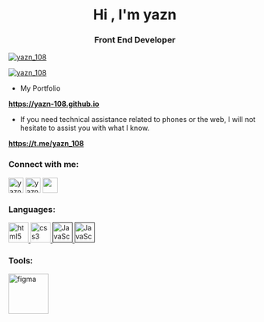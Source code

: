 <h1 align="center">Hi , I'm yazn</h1>
<h3 align="center">Front End Developer</h3>



<p align="left"> <a href="https://twitter.com/yazn_108" target="_blank"><img src="https://img.shields.io/twitter/follow/yazn_108?logo=twitter&style=for-the-badge" alt="yazn_108" /></a> </p>

<p align="left"> <a href="http://instagram.com/yazn_108?utm_source=qr" target="_blank"><img src="https://img.shields.io/twitter/follow/yazn_108?logo=instagram&style=for-the-badge" alt="yazn_108" /></a> </p>

										
- My Portfolio

 **https://yazn-108.github.io**

- If you need technical assistance related to phones or the web, I will not hesitate to assist you with what I know.
 
**https://t.me/yazn_108**

<h3 align="left">Connect with me:</h3>
<p align="left">
<a href="https://twitter.com/yazn_108" target="_blank"><img align="center" src="https://cdn.worldvectorlogo.com/logos/twitter-3.svg" alt="yazn_108"width="30" /></a>
<a href="https://instagram.com/yazn_108" target="_blank"><img align="center" src="https://www.svgrepo.com/download/452229/instagram-1.svg" alt="yazn_108" width="30" /></a>
<a href="https://t.me/yazn_108" target="_blank"><img align="center" src="https://cdn.worldvectorlogo.com/logos/telegram-2019-logo.svg" width="30" /></a>
</p>

<h3 align="left">Languages:</h3>
<a href="https://harmash.com/tutorials/html/overview" target="_blank">
	<img src="https://cdn.worldvectorlogo.com/logos/html-1.svg" alt="html5" width="40" height="40"/>
	
</a>
<a href="https://harmash.com/tutorials/css/overview" target="_blank">
<img src="https://cdn.worldvectorlogo.com/logos/css-3.svg" alt="css3" width="40" height="40"/>
</a>
<a href="" target="_blank">
<img src="https://cdn.worldvectorlogo.com/logos/javascript-1.svg" alt="JavaScript" width="40" height="40"/>
</a>
<a href="" target="_blank">
<img src="https://cdn.worldvectorlogo.com/logos/react-1.svg" alt="JavaScript" width="40" height="40"/>
</a>
<h3 align="left">Tools:</h3>
<a href="https://www.figma.com/@yazn_108" target="_blank">
	<img src="https://cdn.worldvectorlogo.com/logos/figma-5.svg" alt="figma" width="80" />
</a>

